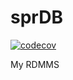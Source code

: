 # sprDB

[![codecov](https://codecov.io/gh/shunta0213/sprDB/graph/badge.svg?token=HHUEVPMX5A)](https://codecov.io/gh/shunta0213/sprDB)

My RDMMS
